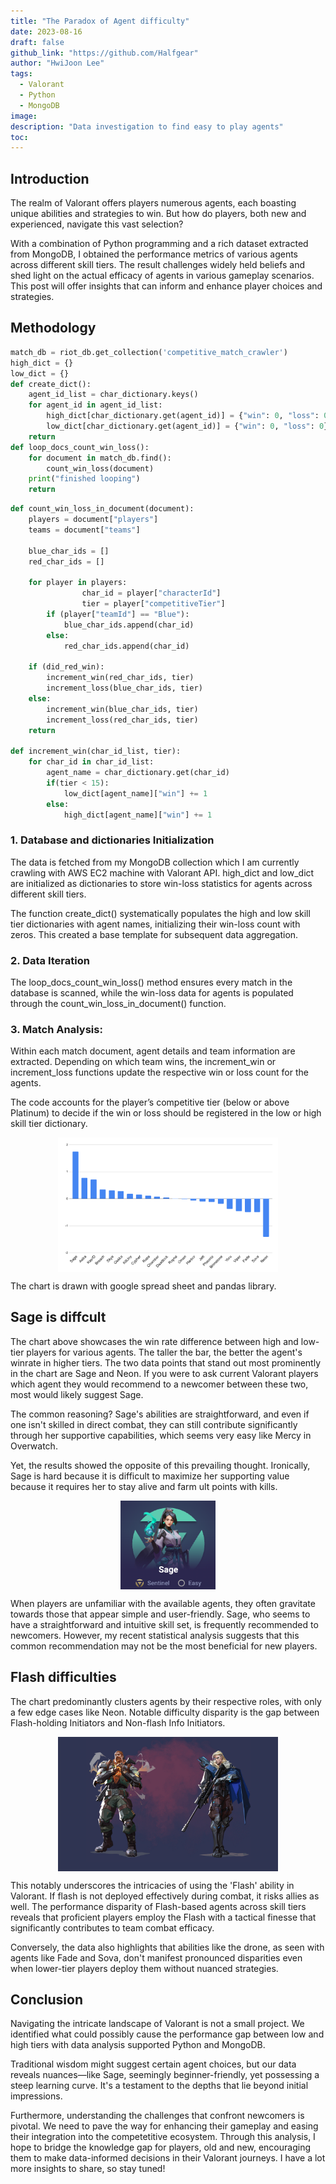 ```yaml
---
title: "The Paradox of Agent difficulty"
date: 2023-08-16
draft: false
github_link: "https://github.com/Halfgear"
author: "HwiJoon Lee"
tags:
  - Valorant
  - Python
  - MongoDB
image: 
description: "Data investigation to find easy to play agents"
toc:
---
```

## Introduction
The realm of Valorant offers players numerous agents, each boasting unique abilities and strategies to win. But how do players, both new and experienced, navigate this vast selection? 

With a combination of Python programming and a rich dataset extracted from MongoDB, I obtained the performance metrics of various agents across different skill tiers. The result challenges widely held beliefs and shed light on the actual efficacy of agents in various gameplay scenarios. This post will offer insights that can inform and enhance player choices and strategies.

## Methodology
```python
match_db = riot_db.get_collection('competitive_match_crawler')
high_dict = {}
low_dict = {}
def create_dict():
    agent_id_list = char_dictionary.keys()
    for agent_id in agent_id_list:
        high_dict[char_dictionary.get(agent_id)] = {"win": 0, "loss": 0}
        low_dict[char_dictionary.get(agent_id)] = {"win": 0, "loss": 0}
    return
def loop_docs_count_win_loss():
    for document in match_db.find():
        count_win_loss(document)
    print("finished looping")
    return
```
``` python
def count_win_loss_in_document(document):
    players = document["players"]
    teams = document["teams"]
    
    blue_char_ids = []
    red_char_ids = []
    
    for player in players:
				char_id = player["characterId"]
				tier = player["competitiveTier"]
        if (player["teamId"] == "Blue"):
            blue_char_ids.append(char_id)
        else:
            red_char_ids.append(char_id)

    if (did_red_win):
        increment_win(red_char_ids, tier)
        increment_loss(blue_char_ids, tier)
    else:
        increment_win(blue_char_ids, tier)
        increment_loss(red_char_ids, tier)
    return

def increment_win(char_id_list, tier):
    for char_id in char_id_list:
        agent_name = char_dictionary.get(char_id)
        if(tier < 15):
            low_dict[agent_name]["win"] += 1
        else:
            high_dict[agent_name]["win"] += 1
```
### 1. Database and dictionaries Initialization
The data is fetched from my MongoDB collection which I am currently crawling with AWS EC2 machine with Valorant API. high_dict and low_dict are initialized as dictionaries to store win-loss statistics for agents across different skill tiers.

The function create_dict() systematically populates the high and low skill tier dictionaries with agent names, initializing their win-loss count with zeros. This created a base template for subsequent data aggregation.

### 2. Data Iteration
The loop_docs_count_win_loss() method ensures every match in the database is scanned, while the win-loss data for agents is populated through the count_win_loss_in_document() function.

### 3. Match Analysis:
Within each match document, agent details and team information are extracted. Depending on which team wins, the increment_win or increment_loss functions update the respective win or loss count for the agents.

The code accounts for the player’s competitive tier (below or above Platinum) to decide if the win or loss should be registered in the low or high skill tier dictionary.

<img src="/posts/League/sage.png" style="display: block; margin-left: auto; margin-right: auto; width: 70%; height: 70%;"/>

The chart is drawn with google spread sheet and pandas library.

## Sage is diffcult

The chart above showcases the win rate difference between high and low-tier players for various agents. The taller the bar, the better the agent's winrate in higher tiers. The two data points that stand out most prominently in the chart are Sage and Neon. If you were to ask current Valorant players which agent they would recommend to a newcomer between these two, most would likely suggest Sage. 

The common reasoning? Sage's abilities are straightforward, and even if one isn't skilled in direct combat, they can still contribute significantly through her supportive capabilities, which seems very easy like Mercy in Overwatch. 

Yet, the results showed the opposite of this prevailing thought. Ironically, Sage is hard because it is difficult to maximize her supporting value because it requires her to stay alive and farm ult points with kills.

<img src="/posts/League/sage_diff.png" style="display: block; margin-left: auto; margin-right: auto; width: 30%; height: 30%;"/>

When players are unfamiliar with the available agents, they often gravitate towards those that appear simple and user-friendly. Sage, who seems to have a straightforward and intuitive skill set, is frequently recommended to newcomers. However, my recent statistical analysis suggests that this common recommendation may not be the most beneficial for new players.

## Flash difficulties
The chart predominantly clusters agents by their respective roles, with only a few edge cases like Neon. Notable difficulty disparity is the gap between Flash-holding Initiators and Non-flash Info Initiators.

<img src="/posts/League/initiator.png" style="display: block; margin-left: auto; margin-right: auto; width: 70%; height: 70%;"/>

This notably underscores the intricacies of using the 'Flash' ability in Valorant. If flash is not deployed effectively during combat, it risks allies as well. The performance disparity of Flash-based agents across skill tiers reveals that proficient players employ the Flash with a tactical finesse that significantly contributes to team combat efficacy. 

Conversely, the data also highlights that abilities like the drone, as seen with agents like Fade and Sova, don't manifest pronounced disparities even when lower-tier players deploy them without nuanced strategies.

## Conclusion
Navigating the intricate landscape of Valorant is not a small project. We identified what could possibly cause the performance gap between low and high tiers with data analysis supported Python and MongoDB. 

Traditional wisdom might suggest certain agent choices, but our data reveals nuances—like Sage, seemingly beginner-friendly, yet possessing a steep learning curve. It's a testament to the depths that lie beyond initial impressions.

Furthermore, understanding the challenges that confront newcomers is pivotal. We need to pave the way for enhancing their gameplay and easing their integration into the competetitive ecosystem. Through this analysis, I hope to bridge the knowledge gap for players, old and new, encouraging them to make data-informed decisions in their Valorant journeys. I have a lot more insights to share, so stay tuned!